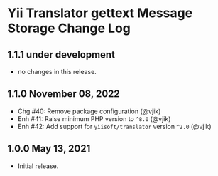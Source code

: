 # Yii Translator gettext Message Storage Change Log

## 1.1.1 under development

- no changes in this release.

## 1.1.0 November 08, 2022

- Chg #40: Remove package configuration (@vjik)
- Enh #41: Raise minimum PHP version to `^8.0` (@vjik)
- Enh #42: Add support for `yiisoft/translator` version `^2.0` (@vjik)

## 1.0.0 May 13, 2021

- Initial release.
